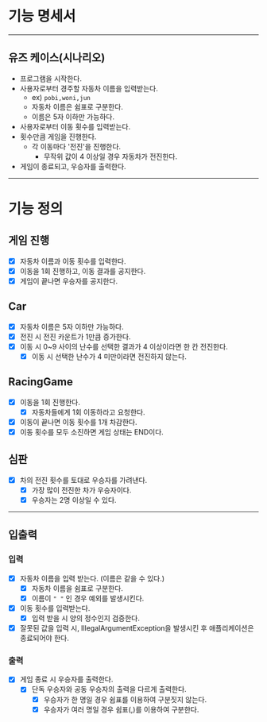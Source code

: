 # 기능 명세서

---

## 유즈 케이스(시나리오)

- 프로그램을 시작한다.
- 사용자로부터 경주할 자동차 이름을 입력받는다.
  - ex) `pobi,woni,jun`
  - 자동차 이름은 쉼표로 구분한다.
  - 이름은 5자 이하만 가능하다.
- 사용자로부터 이동 횟수를 입력받는다.
- 횟수만큼 게임을 진행한다.
  - 각 이동마다 '전진'을 진행한다. 
    - 무작위 값이 4 이상일 경우 자동차가 전진한다.
- 게임이 종료되고, 우승자를 출력한다.

---

# 기능 정의

## 게임 진행

- [x] 자동차 이름과 이동 횟수를 입력한다.
- [x] 이동을 1회 진행하고, 이동 결과를 공지한다.
- [x] 게임이 끝나면 우승자를 공지한다.

## Car

- [x] 자동차 이름은 5자 이하만 가능하다.
- [x] 전진 시 전진 카운트가 1만큼 증가한다.
- [x] 이동 시 0~9 사이의 난수를 선택한 결과가 4 이상이라면 한 칸 전진한다.
  - [x] 이동 시 선택한 난수가 4 미만이라면 전진하지 않는다.

## RacingGame

- [x] 이동을 1회 진행한다.
  - [x] 자동차들에게 1회 이동하라고 요청한다.
- [x] 이동이 끝나면 이동 횟수를 1개 차감한다.
- [x] 이동 횟수를 모두 소진하면 게임 상태는 END이다.

## 심판

- [x] 차의 전진 횟수를 토대로 우승자를 가려낸다.
  - [x] 가장 많이 전진한 차가 우승자이다.
  - [x] 우승자는 2명 이상일 수 있다.

---

## 입출력

### 입력

- [x] 자동차 이름을 입력 받는다. (이름은 같을 수 있다.)
  - [x] 자동차 이름을 쉼표로 구분한다.
  - [x] 이름이 `" "` 인 경우 예외를 발생시킨다.
- [x] 이동 횟수를 입력받는다.
  - [x] 입력 받을 시 양의 정수인지 검증한다.
- [x] 잘못된 값을 입력 시, IllegalArgumentException을 발생시킨 후 애플리케이션은 종료되어야 한다.

### 출력 

- [x] 게임 종료 시 우승자를 출력한다.
  - [x] 단독 우승자와 공동 우승자의 출력을 다르게 출력한다.
    - [x] 우승자가 한 명일 경우 쉼표를 이용하여 구분짓지 않는다. 
    - [x] 우승자가 여러 명일 경우 쉼표(,)를 이용하여 구분한다.